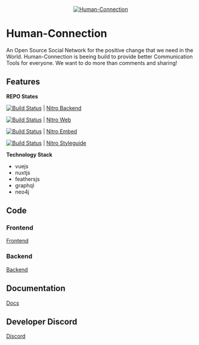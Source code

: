 <p align="center">
  <a href="https://human-connection.org"><img align="center" src="https://github.com/Human-Connection/Human-Connection/blob/master/lets_get_together_2.png" alt="Human-Connection" /></a>
</p>

# Human-Connection

An Open Source Social Network for the positive change that we need in the World.
Human-Connection is beeing build to provide better Communication Tools for everyone.
We want to do more than comments and sharing!

**Features**
-

**REPO States**

  [![Build Status](https://travis-ci.com/Human-Connection/Nitro-Backend.svg?branch=master)](https://travis-ci.com/Human-Connection/Nitro-Backend) | [Nitro Backend](https://github.com/Human-Connection/Nitro-Backend)

  [![Build Status](https://travis-ci.com/Human-Connection/Nitro-Web.svg?branch=master)](https://travis-ci.com/Human-Connection/Nitro-Web) | [Nitro Web](https://github.com/Human-Connection/Nitro-Web)

  [![Build Status](https://travis-ci.com/Human-Connection/Nitro-Embed.svg?branch=master)](https://travis-ci.com/Human-Connection/Nitro-Embed) | [Nitro Embed](https://github.com/Human-Connection/Nitro-Embed)

  [![Build Status](https://travis-ci.com/Human-Connection/Nitro-Styleguide.svg?branch=master)](https://travis-ci.com/Human-Connection/Nitro-Styleguide) | [Nitro Styleguide](https://github.com/Human-Connection/Nitro-Styleguide)



**Technology Stack**
- vuejs
- nuxtjs
- feathersjs
- graphql 
- neo4j 

## Code

### Frontend
[Frontend](https://github.com/Human-Connection/Nitro-Web)

### Backend
[Backend](https://github.com/Human-Connection/Nitro-Backend)

## Documentation
[Docs](https://docs.human-connection.org/nitro)

## Developer Discord
[Discord](https://discord.gg/6ub73U3)
